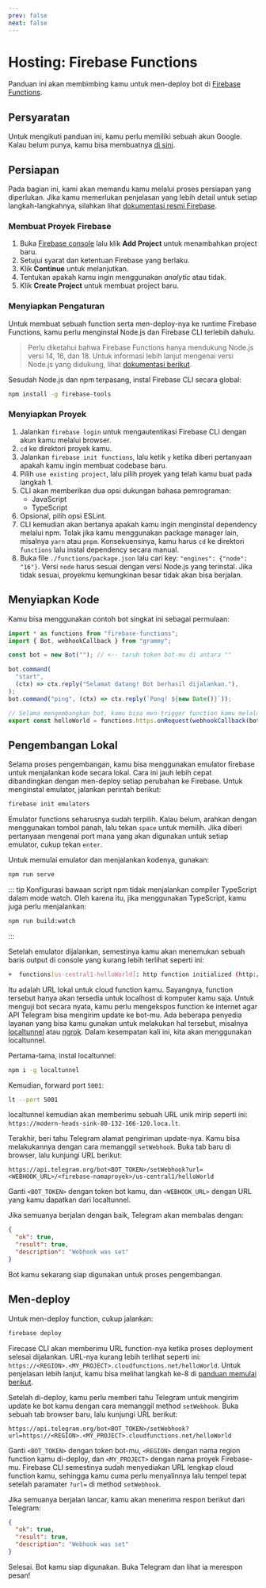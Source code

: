 ```yaml
---
prev: false
next: false
---
```


# Hosting: Firebase Functions

Panduan ini akan membimbing kamu untuk men-deploy bot di [Firebase Functions](https://firebase.google.com/docs/functions).

## Persyaratan

Untuk mengikuti panduan ini, kamu perlu memiliki sebuah akun Google.
Kalau belum punya, kamu bisa membuatnya [di sini](https://accounts.google.com/signup).

## Persiapan

Pada bagian ini, kami akan memandu kamu melalui proses persiapan yang diperlukan.
Jika kamu memerlukan penjelasan yang lebih detail untuk setiap langkah-langkahnya, silahkan lihat [dokumentasi resmi Firebase](https://firebase.google.com/docs/functions/get-started).

### Membuat Proyek Firebase

1. Buka [Firebase console](https://console.firebase.google.com/) lalu klik **Add Project** untuk menambahkan project baru.
2. Setujui syarat dan ketentuan Firebase yang berlaku.
3. Klik **Continue** untuk melanjutkan.
4. Tentukan apakah kamu ingin menggunakan _analytic_ atau tidak.
5. Klik **Create Project** untuk membuat project baru.

### Menyiapkan Pengaturan

Untuk membuat sebuah function serta men-deploy-nya ke runtime Firebase Functions, kamu perlu menginstal Node.js dan Firebase CLI terlebih dahulu.

> Perlu diketahui bahwa Firebase Functions hanya mendukung Node.js versi 14, 16, dan 18.
> Untuk informasi lebih lanjut mengenai versi Node.js yang didukung, lihat [dokumentasi berikut](https://firebase.google.com/docs/functions/manage-functions#set_nodejs_version).

Sesudah Node.js dan npm terpasang, instal Firebase CLI secara global:

```sh
npm install -g firebase-tools
```

### Menyiapkan Proyek

1. Jalankan `firebase login` untuk mengautentikasi Firebase CLI dengan akun kamu melalui browser.
2. `cd` ke direktori proyek kamu.
3. Jalankan `firebase init functions`, lalu ketik `y` ketika diberi pertanyaan apakah kamu ingin membuat codebase baru.
4. Pilih `use existing project`, lalu pilih proyek yang telah kamu buat pada langkah 1.
5. CLI akan memberikan dua opsi dukungan bahasa pemrograman:
   - JavaScript
   - TypeScript
6. Opsional, pilih opsi ESLint.
7. CLI kemudian akan bertanya apakah kamu ingin menginstal dependency melalui npm.
   Tolak jika kamu menggunakan package manager lain, misalnya `yarn` atau `pnpm`.
   Konsekuensinya, kamu harus `cd` ke direktori `functions` lalu instal dependency secara manual.
8. Buka file `./functions/package.json` lalu cari key: `"engines": {"node": "16"}`.
   Versi `node` harus sesuai dengan versi Node.js yang terinstal.
   Jika tidak sesuai, proyekmu kemungkinan besar tidak akan bisa berjalan.

## Menyiapkan Kode

Kamu bisa menggunakan contoh bot singkat ini sebagai permulaan:

```ts
import * as functions from "firebase-functions";
import { Bot, webhookCallback } from "grammy";

const bot = new Bot(""); // <-- taruh token bot-mu di antara ""

bot.command(
  "start",
  (ctx) => ctx.reply("Selamat datang! Bot berhasil dijalankan."),
);
bot.command("ping", (ctx) => ctx.reply(`Pong! ${new Date()}`));

// Selama mengembangkan bot, kamu bisa men-trigger function kamu melalui https://localhost/<firebase-namaproyek>/us-central1/helloWorld
export const helloWorld = functions.https.onRequest(webhookCallback(bot));
```

## Pengembangan Lokal

Selama proses pengembangan, kamu bisa menggunakan emulator firebase untuk menjalankan kode secara lokal.
Cara ini jauh lebih cepat dibandingkan dengan men-deploy setiap perubahan ke Firebase.
Untuk menginstal emulator, jalankan perintah berikut:

```sh
firebase init emulators
```

Emulator functions seharusnya sudah terpilih.
Kalau belum, arahkan dengan menggunakan tombol panah, lalu tekan `space` untuk memilih.
Jika diberi pertanyaan mengenai port mana yang akan digunakan untuk setiap emulator, cukup tekan `enter`.

Untuk memulai emulator dan menjalankan kodenya, gunakan:

```sh
npm run serve
```

::: tip
Konfigurasi bawaan script npm tidak menjalankan compiler TypeScript dalam mode watch.
Oleh karena itu, jika menggunakan TypeScript, kamu juga perlu menjalankan:

```sh
npm run build:watch
```

:::

Setelah emulator dijalankan, semestinya kamu akan menemukan sebuah baris output di console yang kurang lebih terlihat seperti ini:

```sh
+  functions[us-central1-helloWorld]: http function initialized (http://127.0.0.1:5001/<firebase-namaproyek>/us-central1/helloWorld).
```

Itu adalah URL lokal untuk cloud function kamu.
Sayangnya, function tersebut hanya akan tersedia untuk localhost di komputer kamu saja.
Untuk menguji bot secara nyata, kamu perlu mengekspos function ke internet agar API Telegram bisa mengirim update ke bot-mu.
Ada beberapa penyedia layanan yang bisa kamu gunakan untuk melakukan hal tersebut, misalnya [localtunnel](https://localtunnel.me) atau [ngrok](https://ngrok.com).
Dalam kesempatan kali ini, kita akan menggunakan localtunnel.

Pertama-tama, instal localtunnel:

```sh
npm i -g localtunnel
```

Kemudian, forward port `5001`:

```sh
lt --port 5001
```

localtunnel kemudian akan memberimu sebuah URL unik mirip seperti ini: `https://modern-heads-sink-80-132-166-120.loca.lt`.

Terakhir, beri tahu Telegram alamat pengiriman update-nya.
Kamu bisa melakukannya dengan cara memanggil `setWebhook`.
Buka tab baru di browser, lalu kunjungi URL berikut:

```text
https://api.telegram.org/bot<BOT_TOKEN>/setWebhook?url=<WEBHOOK_URL>/<firebase-namaproyek>/us-central1/helloWorld
```

Ganti `<BOT_TOKEN>` dengan token bot kamu, dan `<WEBHOOK_URL>` dengan URL yang kamu dapatkan dari localtunnel.

Jika semuanya berjalan dengan baik, Telegram akan membalas dengan:

```json
{
  "ok": true,
  "result": true,
  "description": "Webhook was set"
}
```

Bot kamu sekarang siap digunakan untuk proses pengembangan.

## Men-deploy

Untuk men-deploy function, cukup jalankan:

```sh
firebase deploy
```

Firecase CLI akan memberimu URL function-nya ketika proses deployment selesai dijalankan.
URL-nya kurang lebih terlihat seperti ini: `https://<REGION>.<MY_PROJECT>.cloudfunctions.net/helloWorld`.
Untuk penjelasan lebih lanjut, kamu bisa melihat langkah ke-8 di [panduan memulai berikut](https://firebase.google.com/docs/functions/get-started#deploy-functions-to-a-production-environment).

Setelah di-deploy, kamu perlu memberi tahu Telegram untuk mengirim update ke bot kamu dengan cara memanggil method `setWebhook`.
Buka sebuah tab browser baru, lalu kunjungi URL berikut:

```text
https://api.telegram.org/bot<BOT_TOKEN>/setWebhook?url=https://<REGION>.<MY_PROJECT>.cloudfunctions.net/helloWorld
```

Ganti `<BOT_TOKEN>` dengan token bot-mu, `<REGION>` dengan nama region function kamu di-deploy, dan `<MY_PROJECT>` dengan nama proyek Firebase-mu.
Firebase CLI semestinya sudah menyediakan URL lengkap cloud function kamu, sehingga kamu cuma perlu menyalinnya lalu tempel tepat setelah paramater `?url=` di method `setWebhook`.

Jika semuanya berjalan lancar, kamu akan menerima respon berikut dari Telegram:

```json
{
  "ok": true,
  "result": true,
  "description": "Webhook was set"
}
```

Selesai.
Bot kamu siap digunakan.
Buka Telegram dan lihat ia merespon pesan!
